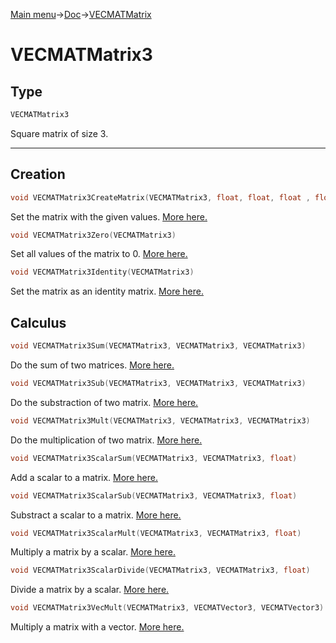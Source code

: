 [Main menu](../../Readme.md)->[Doc](../VECMATKit.md)->[VECMATMatrix](VECMATMatrix.md)

# **VECMATMatrix3**
## **Type**

```C
VECMATMatrix3
```
Square matrix of size 3.
_____________
## **Creation**

```C
void VECMATMatrix3CreateMatrix(VECMATMatrix3, float, float, float , float, float, float, float, float, float)
```
Set the matrix with the given values. [More here.](./functions/VECMATMatrix3/VECMATMatrix3CreateMatrix.md)

```C
void VECMATMatrix3Zero(VECMATMatrix3)
```
Set all values of the matrix to 0. [More here.](./functions/VECMATMatrix3/VECMATMatrix3Zero.md)


```C
void VECMATMatrix3Identity(VECMATMatrix3)
```
Set the matrix as an identity matrix. [More here.](./functions/VECMATMatrix3/VECMATMatrix3Identity.md)

## **Calculus**
```C
void VECMATMatrix3Sum(VECMATMatrix3, VECMATMatrix3, VECMATMatrix3)
```
Do the sum of two matrices. [More here.](./functions/VECMATMatrix3/VECMATMatrix3Sum.md)

```C
void VECMATMatrix3Sub(VECMATMatrix3, VECMATMatrix3, VECMATMatrix3)
```
Do the substraction of two matrix. [More here.](./functions/VECMATMatrix3/VECMATMatrix3Sub.md)

```C
void VECMATMatrix3Mult(VECMATMatrix3, VECMATMatrix3, VECMATMatrix3)
```
Do the multiplication of two matrix. [More here.](./functions/VECMATMatrix3/VECMATMatrix3Sub.md)

```C
void VECMATMatrix3ScalarSum(VECMATMatrix3, VECMATMatrix3, float)
```
Add a scalar to a matrix. [More here.](./functions/VECMATMatrix3/VECMATMatrix3ScalarSum.md)

```C
void VECMATMatrix3ScalarSub(VECMATMatrix3, VECMATMatrix3, float)
```
Substract a scalar to a matrix. [More here.](./functions/VECMATVector3/VECMATMatrix3ScalarSub.md)

```C
void VECMATMatrix3ScalarMult(VECMATMatrix3, VECMATMatrix3, float)
````
Multiply a matrix by a scalar. [More here.](./functions/VECMATMatrix3/VECMATMatrix3ScalarMult.md)

```C
void VECMATMatrix3ScalarDivide(VECMATMatrix3, VECMATMatrix3, float)
```
Divide a matrix by a scalar. [More here.](./functions/VECMATMatrix3/VECMATMatrix3ScalarDivide.md)

```C
void VECMATMatrix3VecMult(VECMATMatrix3, VECMATVector3, VECMATVector3)
```
Multiply a matrix with a vector. [More here.](./functions/VECMATMatrix3/VECMATMatrix3VecMult.md)
